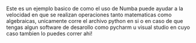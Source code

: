 Este es un ejemplo basico de como el uso de Numba puede ayudar a la velocidad en que se realizan operaciones tanto matematicas como algebraicas, unicamente corre el archivo python en si o en caso de que tengas algun software de desarollo como pycharm u visual studio en cuyo caso tambien lo puedes correr ahi!

